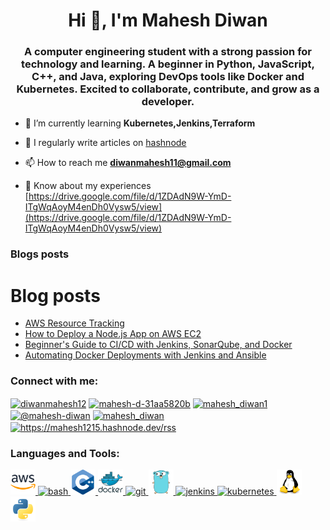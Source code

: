 <h1 align="center">Hi 👋, I'm Mahesh Diwan</h1>
<h3 align="center">A computer engineering student with a strong passion for technology and learning. A beginner in Python, JavaScript, C++, and Java, exploring DevOps tools like Docker and Kubernetes. Excited to collaborate, contribute, and grow as a developer.</h3>

- 🌱 I’m currently learning **Kubernetes,Jenkins,Terraform**

- 📝 I regularly write articles on [hashnode](hashnode)

- 📫 How to reach me **diwanmahesh11@gmail.com**

- 📄 Know about my experiences [https://drive.google.com/file/d/1ZDAdN9W-YmD-ITgWqAoyM4enDh0Vysw5/view](https://drive.google.com/file/d/1ZDAdN9W-YmD-ITgWqAoyM4enDh0Vysw5/view)

### Blogs posts
<!-- BLOG-POST-LIST:START -->
# Blog posts

<!-- BLOG-POST-LIST:START -->
- [AWS Resource Tracking](https://mahesh1215.hashnode.dev/automate-aws-resource-tracking-with-ease)
- [How to Deploy a Node.js App on AWS EC2](https://mahesh1215.hashnode.dev/from-github-to-aws-deploy-your-first-nodejs-app-on-ec2)
- [Beginner's Guide to CI/CD with Jenkins, SonarQube, and Docker](https://mahesh1215.hashnode.dev/a-beginners-guide-to-setting-up-a-cicd-pipeline-with-jenkins-sonarqube-and-docker-on-aws)
- [Automating Docker Deployments with Jenkins and Ansible](https://mahesh1215.hashnode.dev/beginners-guide-automating-docker-deployments-with-jenkins-ansible-and-github)
<!-- BLOG-POST-LIST:END -->

<!-- BLOG-POST-LIST:END -->

<h3 align="left">Connect with me:</h3>
<p align="left">
<a href="https://twitter.com/diwanmahesh12" target="blank"><img align="center" src="https://raw.githubusercontent.com/rahuldkjain/github-profile-readme-generator/master/src/images/icons/Social/twitter.svg" alt="diwanmahesh12" height="30" width="40" /></a>
<a href="https://linkedin.com/in/mahesh-d-31aa5820b" target="blank"><img align="center" src="https://raw.githubusercontent.com/rahuldkjain/github-profile-readme-generator/master/src/images/icons/Social/linked-in-alt.svg" alt="mahesh-d-31aa5820b" height="30" width="40" /></a>
<a href="https://instagram.com/mahesh_diwan1" target="blank"><img align="center" src="https://raw.githubusercontent.com/rahuldkjain/github-profile-readme-generator/master/src/images/icons/Social/instagram.svg" alt="mahesh_diwan1" height="30" width="40" /></a>
<a href="https://hashnode.com/@mahesh-diwan" target="blank"><img align="center" src="https://raw.githubusercontent.com/rahuldkjain/github-profile-readme-generator/master/src/images/icons/Social/hashnode.svg" alt="@mahesh-diwan" height="30" width="40" /></a>
<a href="https://www.hackerrank.com/mahesh_diwan" target="blank"><img align="center" src="https://raw.githubusercontent.com/rahuldkjain/github-profile-readme-generator/master/src/images/icons/Social/hackerrank.svg" alt="mahesh_diwan" height="30" width="40" /></a>
<a href="/https://mahesh1215.hashnode.dev/rss" target="blank"><img align="center" src="https://raw.githubusercontent.com/rahuldkjain/github-profile-readme-generator/master/src/images/icons/Social/rss.svg" alt="https://mahesh1215.hashnode.dev/rss" height="30" width="40" /></a>
</p>

<h3 align="left">Languages and Tools:</h3>
<p align="left"> <a href="https://aws.amazon.com" target="_blank" rel="noreferrer"> <img src="https://raw.githubusercontent.com/devicons/devicon/master/icons/amazonwebservices/amazonwebservices-original-wordmark.svg" alt="aws" width="40" height="40"/> </a> <a href="https://www.gnu.org/software/bash/" target="_blank" rel="noreferrer"> <img src="https://www.vectorlogo.zone/logos/gnu_bash/gnu_bash-icon.svg" alt="bash" width="40" height="40"/> </a> <a href="https://www.w3schools.com/cpp/" target="_blank" rel="noreferrer"> <img src="https://raw.githubusercontent.com/devicons/devicon/master/icons/cplusplus/cplusplus-original.svg" alt="cplusplus" width="40" height="40"/> </a> <a href="https://www.docker.com/" target="_blank" rel="noreferrer"> <img src="https://raw.githubusercontent.com/devicons/devicon/master/icons/docker/docker-original-wordmark.svg" alt="docker" width="40" height="40"/> </a> <a href="https://git-scm.com/" target="_blank" rel="noreferrer"> <img src="https://www.vectorlogo.zone/logos/git-scm/git-scm-icon.svg" alt="git" width="40" height="40"/> </a> <a href="https://golang.org" target="_blank" rel="noreferrer"> <img src="https://raw.githubusercontent.com/devicons/devicon/master/icons/go/go-original.svg" alt="go" width="40" height="40"/> </a> <a href="https://www.jenkins.io" target="_blank" rel="noreferrer"> <img src="https://www.vectorlogo.zone/logos/jenkins/jenkins-icon.svg" alt="jenkins" width="40" height="40"/> </a> <a href="https://kubernetes.io" target="_blank" rel="noreferrer"> <img src="https://www.vectorlogo.zone/logos/kubernetes/kubernetes-icon.svg" alt="kubernetes" width="40" height="40"/> </a> <a href="https://www.linux.org/" target="_blank" rel="noreferrer"> <img src="https://raw.githubusercontent.com/devicons/devicon/master/icons/linux/linux-original.svg" alt="linux" width="40" height="40"/> </a> <a href="https://www.python.org" target="_blank" rel="noreferrer"> <img src="https://raw.githubusercontent.com/devicons/devicon/master/icons/python/python-original.svg" alt="python" width="40" height="40"/> </a> </p>
